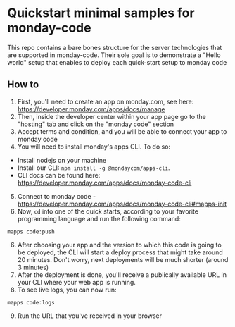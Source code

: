 # Quickstart minimal samples for monday-code

This repo contains a bare bones structure for the server technologies that are supported in monday-code. Their sole goal is to demonstrate a "Hello world" setup that enables to deploy each quick-start setup to monday code

## How to

1. First, you'll need to create an app on monday.com, see here: https://developer.monday.com/apps/docs/manage
2. Then, inside the developer center within your app page go to the "hosting" tab and click on the "monday code" section
3. Accept terms and condition, and you will be able to connect your app to monday code
4. You will need to install monday's apps CLI. To do so:
- Install nodejs on your machine
- Install our CLI: `npm install -g @mondaycom/apps-cli`. 
- CLI docs can be found here: https://developer.monday.com/apps/docs/monday-code-cli
5. Connect to monday code - https://developer.monday.com/apps/docs/monday-code-cli#mapps-init
6. Now, `cd` into one of the quick starts, according to your favorite programming language and run the following command:
```
mapps code:push
```
6. After choosing your app and the version to which this code is going to be deployed, the CLI will start a deploy process that might take around 20 minutes. Don't worry, next deployments will be much shorter (around 3 minutes)
7. After the deployment is done, you'll receive a publically available URL in your CLI where your web app is running.
8. To see live logs, you can now run:
```
mapps code:logs
```
9. Run the URL that you've received in your browser
